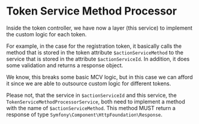 # Token Service Method Processor

Inside the token controller, we have now a layer (this service) to implement the custom logic for each token.

For example, in the case for the registration token, it basically calls the method that is stored in the token attribute `$actionServiceMethod` to the service that is stored in the attribute `$actionServiceId`. In addition, it does some validation and returns a response object.

We know, this breaks some basic MCV logic, but in this case we can afford it since we are able to outsource custom logic for different tokens.

Please not, that the service in `$actionServiceId` and this service, the `TokenServiceMethodProcessorService`, both need to implement a method with the name of `$actionServiceMethod`. This method MUST return a response of type `Symfony\Component\HttpFoundation\Response`.

